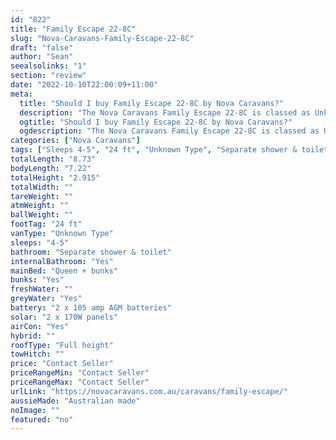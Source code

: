 ```yaml
---
id: "822"
title: "Family Escape 22-8C"
slug: "Nova-Caravans-Family-Escape-22-8C"
draft: "false"
author: "Sean"
seealsolinks: "1"
section: "review"
date: "2022-10-10T22:00:09+11:00"
meta:
  title: "Should I buy Family Escape 22-8C by Nova Caravans?"
  description: "The Nova Caravans Family Escape 22-8C is classed as Unknown Type, and sleeps 4-5 people. It is Australian made and comes in at 24 ft. It generally has Separate shower & toilet."
  ogtitle: "Should I buy Family Escape 22-8C by Nova Caravans?"
  ogdescription: "The Nova Caravans Family Escape 22-8C is classed as Unknown Type, and sleeps 4-5 people. It is Australian made and comes in at 24 ft. It generally has Separate shower & toilet."
categories: ["Nova Caravans"]
tags: ["Sleeps 4-5", "24 ft", "Unknown Type", "Separate shower & toilet", "Full height", "Price Unknown", "Australian made"]
totalLength: "8.73"
bodyLength: "7.22"
totalHeight: "2.915"
totalWidth: ""
tareWeight: ""
atmWeight: ""
ballWeight: ""
footTag: "24 ft"
vanType: "Unknown Type"
sleeps: "4-5"
bathroom: "Separate shower & toilet"
internalBathroom: "Yes"
mainBed: "Queen + bunks"
bunks: "Yes"
freshWater: ""
greyWater: "Yes"
battery: "2 x 105 amp AGM batteries"
solar: "2 x 170W panels"
airCon: "Yes"
hybrid: ""
roofType: "Full height"
towHitch: ""
price: "Contact Seller"
priceRangeMin: "Contact Seller"
priceRangeMax: "Contact Seller"
urlLink: "https://novacaravans.com.au/caravans/family-escape/"
aussieMade: "Australian made"
noImage: ""
featured: "no"
---
```

